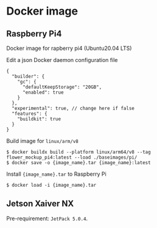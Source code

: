 # Docker image
## Raspberry Pi4
Docker image for rapberry pi4 (Ubuntu20.04 LTS)

Edit a json Docker daemon configuration file
```=json
{
  "builder": {
    "gc": {
      "defaultKeepStorage": "20GB",
      "enabled": true
    }
  },
  "experimental": true, // change here if false
  "features": {
    "buildkit": true
  }
}
```
Build image for `linux/arm/v8`
```=bash
$ docker buildx build --platform linux/arm64/v8 --tag flower_mockup_pi4:latest --load ./baseimages/pi/
$ docker save -o {image_name}.tar {image_name}:latest
```
Install `{image_name}.tar` to Raspberry Pi
```=bash
$ docker load -i {image_name}.tar
```
## Jetson Xaiver NX
Pre-requirement: `JetPack 5.0.4`.